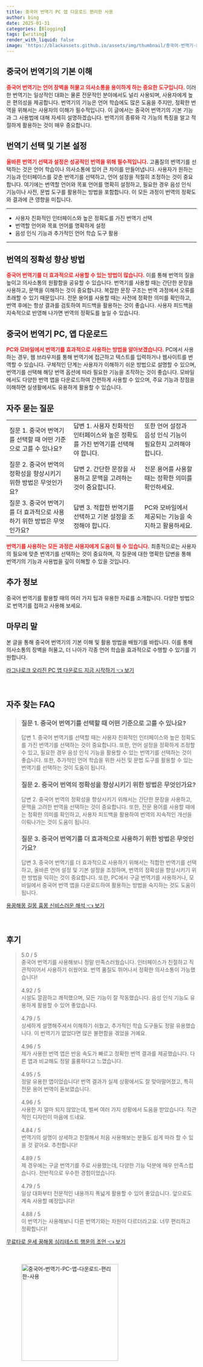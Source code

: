 ```yaml
---
title: 중국어 번역기 PC 앱 다운로드 편리한 사용
author: bing
date: 2025-01-31
categories: [Blogging]
tags: [writing]
render_with_liquid: false
image: 'https://blackassets.github.io/assets/img/thumbnail/중국어-번역기-PC-앱-다운로드-편리한-사용.webp'
---
```



<h2 id='중국어_번역기_기본_이해'>중국어 번역기의 기본 이해</h2>

<p><b><span style="color: #ee2323;">중국어 번역기는 언어 장벽을 허물고 의사소통을 용이하게 하는 중요한 도구입니다.</span></b> 이러한 번역기는 일상적인 대화는 물론 전문적인 분야에서도 널리 사용되며, 사용자에게 높은 편의성을 제공합니다. 번역기의 기능은 언어 학습에도 많은 도움을 주지만, 정확한 번역을 위해서는 사용자의 이해가 필수적입니다. 이 글에서는 중국어 번역기의 기본 기능과 그 사용법에 대해 자세히 설명하겠습니다. 번역기의 종류와 각 기능의 특징을 알고 적절하게 활용하는 것이 매우 중요합니다.</p>

<h2 id='번역기_선택_및_기본_설정'>번역기 선택 및 기본 설정</h2>

<p><b><span style="color: #ee2323;">올바른 번역기 선택과 설정은 성공적인 번역을 위해 필수적입니다.</span></b> 고품질의 번역기를 선택하는 것은 언어 학습이나 의사소통에 있어 큰 차이를 만들어냅니다. 사용자가 원하는 기능과 인터페이스를 갖춘 번역기를 선택하고, 언어 설정을 적절히 조정하는 것이 중요합니다. 여기에는 번역할 언어와 목표 언어를 명확히 설정하고, 필요한 경우 음성 인식 기능이나 사전, 문법 도구를 활용하는 방법을 포함합니다. 이 모든 과정이 번역의 정확도와 결과에 큰 영향을 미칩니다.</p>

<hr />

<ul>
    <li>사용자 친화적인 인터페이스와 높은 정확도를 가진 번역기 선택</li>
    <li>번역할 언어와 목표 언어를 명확하게 설정</li>
    <li>음성 인식 기능과 추가적인 언어 학습 도구 활용</li>
</ul>

<hr />

<h2 id='번역의_정확성_향상_방법'>번역의 정확성 향상 방법</h2>

<p><b><span style="color: #ee2323;">중국어 번역기를 더 효과적으로 사용할 수 있는 방법이 많습니다.</span></b> 이를 통해 번역의 질을 높이고 의사소통의 원활함을 공유할 수 있습니다. 번역기를 사용할 때는 간단한 문장을 사용하고, 문맥을 이해하는 것이 중요합니다. 복잡한 문장 구조는 번역 과정에서 오류를 초래할 수 있기 때문입니다. 전문 용어를 사용할 때는 사전에 정확한 의미를 확인하고, 번역 후에는 항상 결과를 검토하여 피드백을 활용하는 것이 좋습니다. 사용자 피드백을 지속적으로 반영해 나가면 번역의 정확도를 높일 수 있습니다.</p>

<h2 id='중국어_번역기_PC_앱_다운로드'>중국어 번역기 PC, 앱 다운로드</h2>

<p><b><span style="color: #ee2323;">PC와 모바일에서 번역기를 효과적으로 사용하는 방법을 알아보겠습니다.</span></b> PC에서 사용하는 경우, 웹 브라우저를 통해 번역기에 접근하고 텍스트를 입력하거나 웹사이트를 번역할 수 있습니다. 구체적인 단계는 사용자가 이해하기 쉬운 방법으로 설명할 수 있으며, 번역기를 선택해 해당 번역 옵션에 따라 필요한 기능을 조작하는 것이 좋습니다. 모바일에서도 다양한 번역 앱을 다운로드하여 간편하게 사용할 수 있으며, 주요 기능과 장점을 이해하면 실생활에서도 유용하게 활용할 수 있습니다.</p>

<h2 id='자주_묻는_질문'>자주 묻는 질문</h2>

<table>
    <tr>
        <td>질문 1. 중국어 번역기를 선택할 때 어떤 기준으로 고를 수 있나요?</td>
        <td>답변 1. 사용자 친화적인 인터페이스와 높은 정확도를 가진 번역기를 선택해야 합니다.</td>
        <td>또한 언어 설정과 음성 인식 기능이 필요한지 고려해야 합니다.</td>
    </tr>
    <tr>
        <td>질문 2. 중국어 번역의 정확성을 향상시키기 위한 방법은 무엇인가요?</td>
        <td>답변 2. 간단한 문장을 사용하고 문맥을 고려하는 것이 중요합니다.</td>
        <td>전문 용어를 사용할 때는 정확한 의미를 확인하세요.</td>
    </tr>
    <tr>
        <td>질문 3. 중국어 번역기를 더 효과적으로 사용하기 위한 방법은 무엇인가요?</td>
        <td>답변 3. 적합한 번역기를 선택하고 기본 설정을 조정해야 합니다.</td>
        <td>PC와 모바일에서 제공되는 기능을 숙지하고 활용하세요.</td>
    </tr>
</table>

<p><b><span style="color: #ee2323;">번역기를 사용하는 모든 과정은 사용자에게 도움이 될 수 있습니다.</span></b> 최종적으로는 사용자의 필요에 맞춘 번역기를 선택하는 것이 중요하며, 각 질문에 대한 명확한 답변을 통해 번역기의 기능과 사용법을 깊이 이해할 수 있을 것입니다.</p>

<h2 id='추가_정보'>추가 정보</h2>

<p>중국어 번역기를 활용할 때의 여러 가지 팁과 유용한 자료를 소개합니다. 다양한 방법으로 번역기를 접하고 사용해 보세요.</p>

<h2 id='마무리_말'>마무리 말</h2>

<p>본 글을 통해 중국어 번역기의 기본 이해 및 활용 방법을 배웠기를 바랍니다. 이를 통해 의사소통의 장벽을 허물고, 더 나아가 각종 언어 학습을 효과적으로 수행할 수 있기를 기원합니다.</p>


<p><a class="click-button" title="라그나로크 오리진 PC 앱 다운로드 지금 시작하기" href="https://blackassets.github.io/posts/%EB%9D%BC%EA%B7%B8%EB%82%98%EB%A1%9C%ED%81%AC-%EC%98%A4%EB%A6%AC%EC%A7%84-PC-%EC%95%B1-%EB%8B%A4%EC%9A%B4%EB%A1%9C%EB%93%9C-%EC%A7%80%EA%B8%88-%EC%8B%9C%EC%9E%91%ED%95%98%EA%B8%B0/" rel="dofollow">라그나로크 오리진 PC 앱 다운로드 지금 시작하기 👈 보기</a></p><br>
<h2 id='자주_찾는_FAQ'>자주 찾는 FAQ</h2>
<div itemscope="" itemtype="https://schema.org/FAQPage"> 
<blockquote> 
<div itemscope="" itemprop="mainEntity" itemtype="https://schema.org/Question"> 
<h3 itemprop="name">질문 1. 중국어 번역기를 선택할 때 어떤 기준으로 고를 수 있나요?</h3> 
<div itemscope="" itemprop="acceptedAnswer" itemtype="https://schema.org/Answer"> 
<span itemprop="text"> 
<p>답변 1. 중국어 번역기를 선택할 때는 사용자 친화적인 인터페이스와 높은 정확도를 가진 번역기를 선택하는 것이 중요합니다. 또한, 언어 설정을 정확하게 조정할 수 있고, 필요한 경우 음성 인식 기능을 활용할 수 있는 번역기를 선택하는 것이 좋습니다. 또한, 추가적인 언어 학습을 위한 사전 및 문법 도구를 활용할 수 있는 번역기를 선택하는 것이 도움이 됩니다.</p> 
</span> 
</div> 
</div> 

<div itemscope="" itemprop="mainEntity" itemtype="https://schema.org/Question"> 
<h3 itemprop="name">질문 2. 중국어 번역의 정확성을 향상시키기 위한 방법은 무엇인가요?</h3> 
<div itemscope="" itemprop="acceptedAnswer" itemtype="https://schema.org/Answer"> 
<span itemprop="text"> 
<p>답변 2. 중국어 번역의 정확성을 향상시키기 위해서는 간단한 문장을 사용하고, 문맥을 고려한 번역을 선택하는 것이 중요합니다. 또한, 전문 용어를 사용할 때에는 정확한 의미를 확인하고, 사용자 피드백을 활용하여 번역의 지속적인 개선을 이뤄나가는 것이 도움이 됩니다.</p> 
</span> 
</div> 
</div> 

<div itemscope="" itemprop="mainEntity" itemtype="https://schema.org/Question"> 
<h3 itemprop="name">질문 3. 중국어 번역기를 더 효과적으로 사용하기 위한 방법은 무엇인가요?</h3> 
<div itemscope="" itemprop="acceptedAnswer" itemtype="https://schema.org/Answer"> 
<span itemprop="text"> 
<p>답변 3. 중국어 번역기를 더 효과적으로 사용하기 위해서는 적합한 번역기를 선택하고, 올바른 언어 설정 및 기본 설정을 조정하며, 번역의 정확성을 향상시키기 위한 방법을 익히는 것이 중요합니다. 또한, PC에서 구글 번역기를 사용하거나, 모바일에서 중국어 번역 앱을 다운로드하여 활용하는 방법을 숙지하는 것도 도움이 됩니다.</p> 
</span> 
</div> 
</div> 
</blockquote> 
</div>
<p><a class="click-button" title="용꿈해몽 길몽 흉몽 신비스러운 해석" href="https://blackassets.github.io/posts/%EC%9A%A9%EA%BF%88%ED%95%B4%EB%AA%BD-%EA%B8%B8%EB%AA%BD-%ED%9D%89%EB%AA%BD-%EC%8B%A0%EB%B9%84%EC%8A%A4%EB%9F%AC%EC%9A%B4-%ED%95%B4%EC%84%9D/" rel="dofollow">용꿈해몽 길몽 흉몽 신비스러운 해석 👈 보기</a></p><br>
<h2 id='후기'>후기</h2>
<div itemscope itemtype="https://schema.org/Product">
  <blockquote>
  <div itemprop="review" itemscope itemtype="https://schema.org/Review">
      <div itemprop="reviewRating" itemscope itemtype="https://schema.org/Rating"> <span itemprop="ratingValue">5.0</span> / <span itemprop="bestRating">5</span> </div>
      <span itemprop="reviewBody">중국어 번역기를 사용해보니 정말 만족스러웠습니다. 인터페이스가 친절하고 직관적이어서 사용하기 쉬웠어요. 번역 품질도 뛰어나서 정확한 의사소통이 가능했습니다!</span>
  </div>
  <br>
  <div itemprop="review" itemscope itemtype="https://schema.org/Review">
      <div itemprop="reviewRating" itemscope itemtype="https://schema.org/Rating"> <span itemprop="ratingValue">4.92</span> / <span itemprop="bestRating">5</span> </div>
      <span itemprop="reviewBody">시설도 깔끔하고 쾌적했으며, 모든 기능이 잘 작동했습니다. 음성 인식 기능도 유용하게 활용할 수 있어 좋았습니다.</span>
  </div>
  <br>
  <div itemprop="review" itemscope itemtype="https://schema.org/Review">
      <div itemprop="reviewRating" itemscope itemtype="https://schema.org/Rating"> <span itemprop="ratingValue">4.79</span> / <span itemprop="bestRating">5</span> </div>
      <span itemprop="reviewBody">상세하게 설명해주셔서 이해하기 쉬웠고, 추가적인 학습 도구들도 정말 유용했습니다. 이 번역기가 없었다면 많은 불편함을 겪었을 거예요.</span>
  </div>
  <br>
  <div itemprop="review" itemscope itemtype="https://schema.org/Review">
      <div itemprop="reviewRating" itemscope itemtype="https://schema.org/Rating"> <span itemprop="ratingValue">4.96</span> / <span itemprop="bestRating">5</span> </div>
      <span itemprop="reviewBody">제가 사용한 번역 앱은 반응 속도가 빠르고 정확한 번역 결과를 제공했습니다. 다른 앱과 비교해도 정말 훌륭하다고 느꼈습니다.</span>
  </div>
  <br>
  <div itemprop="review" itemscope itemtype="https://schema.org/Review">
      <div itemprop="reviewRating" itemscope itemtype="https://schema.org/Rating"> <span itemprop="ratingValue">4.95</span> / <span itemprop="bestRating">5</span> </div>
      <span itemprop="reviewBody">정말 유용한 앱이었습니다! 번역 결과가 실제 상황에서도 잘 맞아떨어졌고, 특히 전문 용어 번역이 돋보였습니다.</span>
  </div>
  <br>
  <div itemprop="review" itemscope itemtype="https://schema.org/Review">
      <div itemprop="reviewRating" itemscope itemtype="https://schema.org/Rating"> <span itemprop="ratingValue">4.96</span> / <span itemprop="bestRating">5</span> </div>
      <span itemprop="reviewBody">사용한 지 얼마 되지 않았는데, 벌써 여러 가지 상황에서 도움을 받았습니다. 직관적인 디자인이 마음에 드네요.</span>
  </div>
  <br>
  <div itemprop="review" itemscope itemtype="https://schema.org/Review">
      <div itemprop="reviewRating" itemscope itemtype="https://schema.org/Rating"> <span itemprop="ratingValue">4.84</span> / <span itemprop="bestRating">5</span> </div>
      <span itemprop="reviewBody">번역기의 설명이 상세하고 친절해서 처음 사용해보는 분들도 쉽게 따라 할 수 있을 것 같아요. 추천합니다!</span>
  </div>
  <br>
  <div itemprop="review" itemscope itemtype="https://schema.org/Review">
      <div itemprop="reviewRating" itemscope itemtype="https://schema.org/Rating"> <span itemprop="ratingValue">4.89</span> / <span itemprop="bestRating">5</span> </div>
      <span itemprop="reviewBody">제 경우에는 구글 번역기를 주로 사용했는데, 다양한 기능 덕분에 매우 만족스럽습니다. 전반적으로 우수한 경험이었습니다.</span>
  </div>
  <br>
  <div itemprop="review" itemscope itemtype="https://schema.org/Review">
      <div itemprop="reviewRating" itemscope itemtype="https://schema.org/Rating"> <span itemprop="ratingValue">4.79</span> / <span itemprop="bestRating">5</span> </div>
      <span itemprop="reviewBody">일상 대화부터 전문적인 내용까지 폭넓게 활용할 수 있어 좋았습니다. 앞으로도 계속 사용할 예정입니다!</span>
  </div>
  <br>
  <div itemprop="review" itemscope itemtype="https://schema.org/Review">
      <div itemprop="reviewRating" itemscope itemtype="https://schema.org/Rating"> <span itemprop="ratingValue">4.88</span> / <span itemprop="bestRating">5</span> </div>
      <span itemprop="reviewBody">이 번역기는 사용해보니 다른 번역기와는 차원이 다르더라고요. 너무 편리하고 정확합니다!</span>
  </div>
  </blockquote>
</div>
<p><a class="click-button" title="무료타로 운세 꿈해몽 심리테스트 행운의 조언" href="https://blackassets.github.io/posts/%EB%AC%B4%EB%A3%8C%ED%83%80%EB%A1%9C-%EC%9A%B4%EC%84%B8-%EA%BF%88%ED%95%B4%EB%AA%BD-%EC%8B%AC%EB%A6%AC%ED%85%8C%EC%8A%A4%ED%8A%B8-%ED%96%89%EC%9A%B4%EC%9D%98-%EC%A1%B0%EC%96%B8/" rel="dofollow">무료타로 운세 꿈해몽 심리테스트 행운의 조언 👈 보기</a></p><br>
<figure class="image"><img src="https://blackassets.github.io/assets/img/thumbnail/중국어-번역기-PC-앱-다운로드-편리한-사용.webp" alt="중국어-번역기-PC-앱-다운로드-편리한-사용" width="256" height="256"></figure>